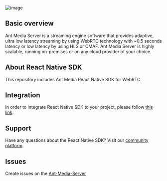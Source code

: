 ![image](https://user-images.githubusercontent.com/54481799/95862105-16cb0e00-0d6b-11eb-9087-88888889825d.png)

## Basic overview

Ant Media Server is a streaming engine software that provides adaptive, ultra low latency streaming by using 
WebRTC technology with ~0.5 seconds latency or low latency by using HLS or CMAF. Ant Media Server is highly scalable, 
running on-premises or on any cloud provider of your choice.

## About React Native SDK

This repository includes Ant Media React Native SDK for WebRTC. 

## Integration 

In order to integrate React Native SDK to your project, please follow [this link](https://resources.antmedia.io/docs/react-native-sdk).

## Support

Have any questions about the React Native SDK? Visit our [community platform](http://community.antmedia.io/).

## Issues
Create issues on the [Ant-Media-Server](https://github.com/ant-media/Ant-Media-Server/issues)
